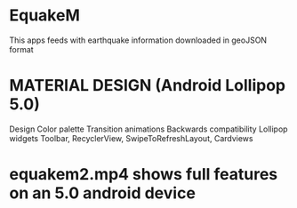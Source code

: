 # EquakeM

This apps feeds with earthquake information downloaded in geoJSON format
# MATERIAL DESIGN (Android Lollipop 5.0) 
  Design
  Color palette
  Transition animations
  Backwards compatibility
  Lollipop widgets
    Toolbar, RecyclerView, SwipeToRefreshLayout, Cardviews
  
# equakem2.mp4 shows full features on an 5.0 android device
